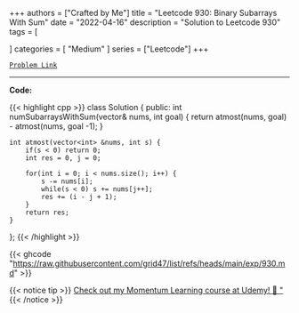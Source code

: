 
+++
authors = ["Crafted by Me"]
title = "Leetcode 930: Binary Subarrays With Sum"
date = "2022-04-16"
description = "Solution to Leetcode 930"
tags = [
    
]
categories = [
    "Medium"
]
series = ["Leetcode"]
+++



[`Problem Link`](https://leetcode.com/problems/binary-subarrays-with-sum/description/)

---



**Code:**

{{< highlight cpp >}}
class Solution {
public:
    int numSubarraysWithSum(vector<int>& nums, int goal) {
        return atmost(nums, goal) - atmost(nums, goal -1);
    }
    
    int atmost(vector<int> &nums, int s) {
        if(s < 0) return 0;
        int res = 0, j = 0;
        
        for(int i = 0; i < nums.size(); i++) {
            s -= nums[i];
            while(s < 0) s += nums[j++];
            res += (i - j + 1);
        }
        return res;
    }
    
};
{{< /highlight >}}

{{< ghcode "https://raw.githubusercontent.com/grid47/list/refs/heads/main/exp/930.md" >}}

{{< notice tip >}}
[Check out my Momentum Learning course at Udemy! 🚀 "](https://www.udemy.com/course/blind-75-the-data-structures-and-algorithms-essentials/)
{{< /notice >}}

